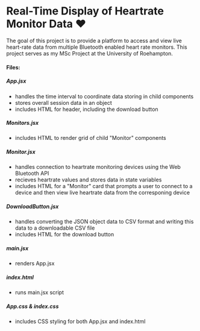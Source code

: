 # Real-Time Display of Heartrate Monitor Data ♥️

The goal of this project is to provide a platform to access and view live heart-rate data from multiple Bluetooth enabled heart rate monitors. This project serves as my MSc Project at the University of Roehampton.

#### Files:

##### App.jsx
- handles the time interval to coordinate data storing in child components
- stores overall session data in an object
- includes HTML for header, including the download button

##### Monitors.jsx
- includes HTML to render grid of child "Monitor" components

##### Monitor.jsx
- handles connection to heartrate monitoring devices using the Web Bluetooth API
- recieves heartrate values and stores data in state variables
- includes HTML for a "Monitor" card that prompts a user to connect to a device and then view live heartrate data from the corresponing device

##### DownloadButton.jsx
- handles converting the JSON object data to CSV format and writing this data to a downloadable CSV file
- includes HTML for the download button

##### main.jsx
- renders App.jsx

##### index.html
- runs main.jsx script

##### App.css & index.css
- includes CSS styling for both App.jsx and index.html




